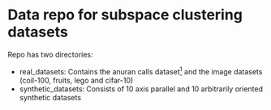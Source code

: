 # Data repo for subspace clustering datasets

Repo has two directories:
* real\_datasets: Contains the anuran calls dataset[$^1$](https://archive.ics.uci.edu/ml/datasets/Anuran+Calls+%28MFCCs%29) and the image datasets (coil-100, fruits, lego and cifar-10)
* synthetic\_datasets: Consists of 10 axis parallel and 10 arbitrarily oriented synthetic datasets